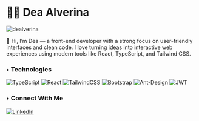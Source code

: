# 👩‍💻 Dea Alverina
<p align="left"> <img src="https://komarev.com/ghpvc/?username=dealverina&label=Profile%20views&color=0e75b6&style=flat" alt="dealverina" /> </p>
👋 Hi, I’m Dea — a front-end developer with a strong focus on user-friendly interfaces and clean code. I love turning ideas into interactive web experiences using modern tools like React, TypeScript, and Tailwind CSS.

### • Technologies

![TypeScript](https://img.shields.io/badge/typescript-%23007ACC.svg?style=for-the-badge&logo=typescript&logoColor=white)
![React](https://img.shields.io/badge/react-%2320232a.svg?style=for-the-badge&logo=react&logoColor=%2361DAFB) 
![TailwindCSS](https://img.shields.io/badge/tailwindcss-%2338B2AC.svg?style=for-the-badge&logo=tailwind-css&logoColor=white) 
![Bootstrap](https://img.shields.io/badge/bootstrap-%238511FA.svg?style=for-the-badge&logo=bootstrap&logoColor=white) 
![Ant-Design](https://img.shields.io/badge/-AntDesign-%230170FE?style=for-the-badge&logo=ant-design&logoColor=white) 
![JWT](https://img.shields.io/badge/JWT-black?style=for-the-badge&logo=JSON%20web%20tokens)

### • Connect With Me

[![LinkedIn](https://img.shields.io/badge/linkedin-%230077B5.svg?style=for-the-badge&logo=linkedin&logoColor=white)](https://linkedin.com/in/dealvrn) 

